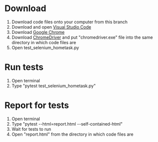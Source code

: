 # Download
1. Download code files onto your computer from this branch
2. Download and open [Visual Studio Code](https://code.visualstudio.com/download)
3. Download [Google Chrome]()
4. Download [ChromeDriver](https://chromedriver.chromium.org/downloads) and put "chromedriver.exe" file into the same directory in which code files are
5. Open test_selenium_hometask.py
  
# Run tests
1. Open terminal
2. Type "pytest test_selenium_hometask.py"

# Report for tests
1. Open terminal
2. Type "pytest --html=report.html --self-contained-html"
3. Wait for tests to run
4. Open "report.html" from the directory in which code files are
